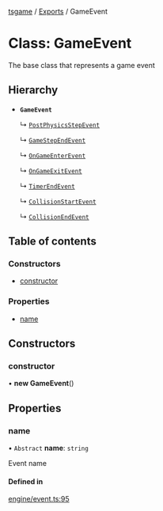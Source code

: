 [tsgame](../README.md) / [Exports](../modules.md) / GameEvent

# Class: GameEvent

The base class that represents a game event

## Hierarchy

- **`GameEvent`**

  ↳ [`PostPhysicsStepEvent`](PostPhysicsStepEvent.md)

  ↳ [`GameStepEndEvent`](GameStepEndEvent.md)

  ↳ [`OnGameEnterEvent`](OnGameEnterEvent.md)

  ↳ [`OnGameExitEvent`](OnGameExitEvent.md)

  ↳ [`TimerEndEvent`](TimerEndEvent.md)

  ↳ [`CollisionStartEvent`](CollisionStartEvent.md)

  ↳ [`CollisionEndEvent`](CollisionEndEvent.md)

## Table of contents

### Constructors

- [constructor](GameEvent.md#constructor)

### Properties

- [name](GameEvent.md#name)

## Constructors

### constructor

• **new GameEvent**()

## Properties

### name

• `Abstract` **name**: `string`

Event name

#### Defined in

[engine/event.ts:95](https://github.com/ashleycheung/tsgame/blob/46dfc92/src/engine/event.ts#L95)
